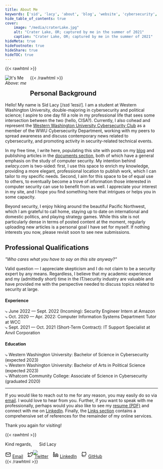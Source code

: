 ```yaml
---
title: About Me
keywords: ['sid', 'lacy', 'about', 'blog', 'website', 'cybersecurity', 'security', 'computer', 'hackthebox', 'htb', 'tech']
hide_table_of_contents: true
cover:
    image: "/media/craterLake.jpg"
    alt: "Crater Lake, OR; captured by me in the summer of 2021"
    caption: "Crater Lake, OR; captured by me in the summer of 2021"
hideMeta: true
hideFootnote: true
hideShare: true
hideTOC: true
---
```


{{< rawhtml >}}
<figure style="margin: 0px 12px 0px 0px; max-width: 30%; float: left; border-radius: var(--radius);">
<img src="/media/fullbody.png" alt="It's Me" style="max-width: 100%; box-shadow: none !important;"/>
<br><figcaption><center><i>Above: me</i><center></figcaption><br>
</figure>
{{< /rawhtml >}}

## Personal Background
Hello! My name is Sid Lacy [/sɪd ˈleɪsi/]. I am a student at Western Washington University, double-majoring in cybersecurity and political science; I aspire to one day fill a role in my professional life that sees some intersection between the two (hello, CISA?). Currently, I also cohead and represent the [Western Washington University Cybersecurity Club](https://wwucyber.com) as a member of the WWU Cybersecurity Department, working with my peers to spread awareness and discuss contemporary news related to cybersecurity, and promoting activity in security-related technical events.

In my free time, I write here, populating this site with posts on my [blog](/blog) and publishing articles in the [documents section](/docs), both of which have a general emphasis on the study of computer security. My intention behind *swlacy.com* is two-sided: first, I use this space to enrich my knowledge, providing a more elegant, professional location to publish work, which I can tailor to my specific needs. Second, I aim for this space to be of equal use to others, to eventually become a trove of information those interested in computer security can use to benefit from as well. I appreciate your interest in my site, and I hope you find something here that intrigues or helps you in some capacity.

Beyond security, I enjoy hiking around the beautiful Pacific Northwest, which I am grateful to call home, staying up to date on international and domestic politics, and playing strategy games. While this site is not particularly dense in terms of posted content at the moment, regularly uploading new articles is a personal goal I have set for myself. If nothing interests you now, please revisit soon to see new submissions.

## Professional Qualifications

*"Who cares what you have to say on this site anyway?"*

Valid question — I appreciate skepticism and I do not claim to be a security expert by any means. Regardless, I believe that my academic experience and my (admittedly short) time in the IT/security industry are valuable and have provided me with the perspective needed to discuss topics related to security at large.

#### Experience

⤷ June 2022 — Sept. 2022 (Incoming): Security Engineer Intern at Amazon  
⤷ Oct. 2020 — Apr. 2022: Computer Information Systems Department Tutor at WCC  
⤷ Sept. 2021 — Oct. 2021 (Short-Term Contract): IT Support Specialist at Anvil Corporation

#### Education

⤷ Western Washington University: Bachelor of Science in Cybersecurity (expected 2023)  
⤷ Western Washington University: Bachelor of Arts in Political Science (expected 2023)  
⤷ Whatcom Community College: Associate of Science in Cybersecurity (graduated 2020)

---

If you would like to reach out to me for any reason, you may easily do so via [email](mailto:contact@swlacy.com?subject=Hello!). I would love to hear from you. Further, if you want to speak with me professionally, perhaps would you also like to see my [resume (PDF)](/resume) and connect with me on [LinkedIn](https://www.linkedin.com/in/lacysw/). Finally, the [Links section](/links) contains a comprehensive set of references for the remainder of my online services.

Thank you again for visiting!

{{< rawhtml >}}
<div style="max-width: 196px; margin-right: 16px">
    Kind regards,
    <img src="/media/sig2.png" style="max-width: inherit; margin-top: -10px; margin-bottom: -30px;"/>
    Sid Lacy
</div>
<div class="socials">
<br>
    <a style="margin-right: 10px" href="mailto:contact@swlacy.com?subject=Hello!"><svg height="18px" style="margin-bottom: 2px; margin-right: 4px" xmlns="http://www.w3.org/2000/svg" width="20" height="20" viewBox="0 0 24 24" fill="none" stroke="currentColor" stroke-width="2" stroke-linecap="round" stroke-linejoin="round" class="feather feather-mail"><path d="M4 4h16c1.1 0 2 .9 2 2v12c0 1.1-.9 2-2 2H4c-1.1 0-2-.9-2-2V6c0-1.1.9-2 2-2z"></path><polyline points="22,6 12,13 2,6"></polyline></svg>Email</a>
    <a style="margin-right: 10px" href="https://twitter.com/actuallysid"><svg height="18px" style="margin-bottom: 2px; margin-right: 4px" xmlns="http://www.w3.org/2000/svg" width="20" height="20" viewBox="0 0 24 24" fill="none" stroke="currentColor" stroke-width="2" stroke-linecap="round" stroke-linejoin="round" class="feather feather-twitter"><path d="M23 3a10.9 10.9 0 0 1-3.14 1.53 4.48 4.48 0 0 0-7.86 3v1A10.66 10.66 0 0 1 3 4s-4 9 5 13a11.64 11.64 0 0 1-7 2c9 5 20 0 20-11.5a4.5 4.5 0 0 0-.08-.83A7.72 7.72 0 0 0 23 3z"></path></svg>Twitter</a>
    <a style="margin-right: 10px" href="https://www.linkedin.com/in/lacysw/"><svg height="18px" style="margin-bottom: 2px; margin-right: 4px" xmlns="http://www.w3.org/2000/svg" width="20" height="20" viewBox="0 0 24 24" fill="none" stroke="currentColor" stroke-width="2" stroke-linecap="round" stroke-linejoin="round" class="feather feather-linkedin"><path d="M16 8a6 6 0 0 1 6 6v7h-4v-7a2 2 0 0 0-2-2 2 2 0 0 0-2 2v7h-4v-7a6 6 0 0 1 6-6z"></path><rect x="2" y="9" width="4" height="12"></rect><circle cx="4" cy="4" r="2"></circle></svg>LinkedIn</a>
    <a style="margin-right: 10px" href="https://github.com/lacysw"><svg height="18px" style="margin-bottom: 2px; margin-right: 4px" xmlns="http://www.w3.org/2000/svg" width="20" height="20" viewBox="0 0 24 24" fill="none" stroke="currentColor" stroke-width="2" stroke-linecap="round" stroke-linejoin="round" class="feather feather-github"><path d="M9 19c-5 1.5-5-2.5-7-3m14 6v-3.87a3.37 3.37 0 0 0-.94-2.61c3.14-.35 6.44-1.54 6.44-7A5.44 5.44 0 0 0 20 4.77 5.07 5.07 0 0 0 19.91 1S18.73.65 16 2.48a13.38 13.38 0 0 0-7 0C6.27.65 5.09 1 5.09 1A5.07 5.07 0 0 0 5 4.77a5.44 5.44 0 0 0-1.5 3.78c0 5.42 3.3 6.61 6.44 7A3.37 3.37 0 0 0 9 18.13V22"></path></svg>GitHub</a>
</div>
{{< /rawhtml >}}